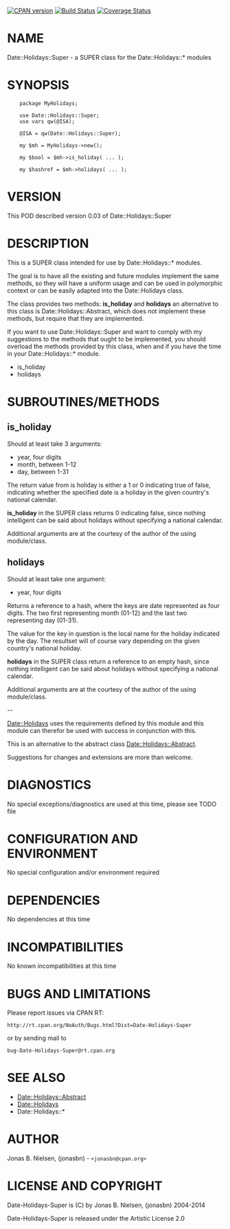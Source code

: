 [![CPAN version](https://badge.fury.io/pl/Date%3A%3AHolidays%3A%3ASuper.svg)](http://badge.fury.io/pl/Date-Holidays-Super)
[![Build Status](https://travis-ci.org/jonasbn/Date-Holidays-Super.svg?branch=master)](https://travis-ci.org/jonasbn/Date-Holidays-Super)
[![Coverage Status](https://coveralls.io/repos/jonasbn/Date-Holidays-Super/badge.png)](https://coveralls.io/r/jonasbn/Date-Holidays-Super)

# NAME

Date::Holidays::Super - a SUPER class for the Date::Holidays::\* modules

# SYNOPSIS

        package MyHolidays;

        use Date::Holidays::Super;
        use vars qw(@ISA);

        @ISA = qw(Date::Holidays::Super);

        my $mh = MyHolidays->new();

        my $bool = $mh->is_holiday( ... ); 

        my $hashref = $mh->holidays( ... ); 

# VERSION

This POD described version 0.03 of Date::Holidays::Super

# DESCRIPTION

This is a SUPER class intended for use by Date::Holidays::\* modules.

The goal is to have all the existing and future modules implement the
same methods, so they will have a uniform usage and can be used in
polymorphic context or can be easily adapted into the Date::Holidays
class.

The class provides two methods: __is\_holiday__ and __holidays__ an
alternative to this class is Date::Holidays::Abstract, which does not
implement these methods, but require that they are implemented.

If you want to use Date::Holidays::Super and want to comply with my
suggestions to the methods that ought to be implemented, you should
overload the methods provided by this class, when and if you have the
time in your Date::Holidays::\* module.

- is\_holiday
- holidays

# SUBROUTINES/METHODS

## is\_holiday

Should at least take 3 arguments:

- year, four digits
- month, between 1-12
- day, between 1-31

The return value from is holiday is either a 1 or 0 indicating true of
false, indicating whether the specified date is a holiday in the given
country's national calendar.

__is\_holiday__ in the SUPER class returns 0 indicating false, since
nothing intelligent can be said about holidays without specifying a
national calendar.

Additional arguments are at the courtesy of the author of the using
module/class.

## holidays

Should at least take one argument:

- year, four digits

Returns a reference to a hash, where the keys are date represented as
four digits. The two first representing month (01-12) and the last two
representing day (01-31).

The value for the key in question is the local name for the holiday
indicated by the day. The resultset will of course vary depending on
the given country's national holiday. 

__holidays__ in the SUPER class return a reference to an empty hash,
since nothing intelligent can be said about holidays without specifying
a national calendar.

Additional arguments are at the courtesy of the author of the using
module/class.

\--

[Date::Holidays](https://metacpan.org/pod/Date::Holidays) uses the requirements defined by this module and this
module can therefor be used with success in conjunction with this.

This is an alternative to the abstract class [Date::Holidays::Abstract](https://metacpan.org/pod/Date::Holidays::Abstract). 

Suggestions for changes and extensions are more than welcome.

# DIAGNOSTICS

No special exceptions/diagnostics are used at this time, please see TODO file

# CONFIGURATION AND ENVIRONMENT

No special configuration and/or environment required

# DEPENDENCIES

No dependencies at this time

# INCOMPATIBILITIES

No known incompatibilities at this time

# BUGS AND LIMITATIONS

Please report issues via CPAN RT:

    http://rt.cpan.org/NoAuth/Bugs.html?Dist=Date-Holidays-Super

or by sending mail to

    bug-Date-Holidays-Super@rt.cpan.org

# SEE ALSO

- [Date::Holidays::Abstract](https://metacpan.org/pod/Date::Holidays::Abstract)
- [Date::Holidays](https://metacpan.org/pod/Date::Holidays)
- Date::Holidays::\*

# AUTHOR

Jonas B. Nielsen, (jonasbn) - `<jonasbn@cpan.org>`

# LICENSE AND COPYRIGHT

Date-Holidays-Super is (C) by Jonas B. Nielsen, (jonasbn) 2004-2014

Date-Holidays-Super is released under the Artistic License 2.0
